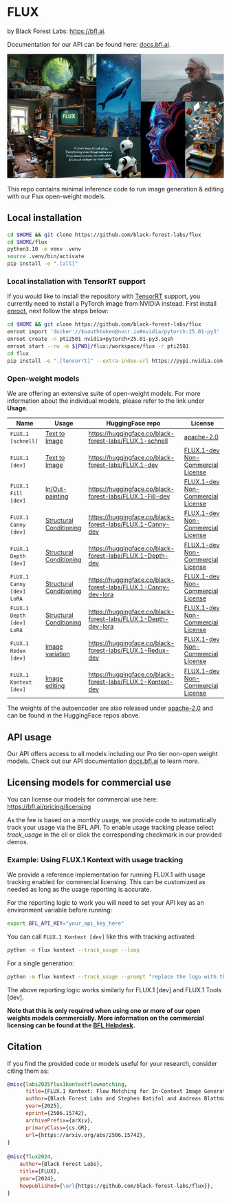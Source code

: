 # FLUX
by Black Forest Labs: https://bfl.ai.

Documentation for our API can be found here: [docs.bfl.ai](https://docs.bfl.ai/).

![grid](assets/grid.jpg)

This repo contains minimal inference code to run image generation & editing with our Flux open-weight models.

## Local installation

```bash
cd $HOME && git clone https://github.com/black-forest-labs/flux
cd $HOME/flux
python3.10 -m venv .venv
source .venv/bin/activate
pip install -e ".[all]"
```

### Local installation with TensorRT support

If you would like to install the repository with [TensorRT](https://github.com/NVIDIA/TensorRT) support, you currently need to install a PyTorch image from NVIDIA instead. First install [enroot](https://github.com/NVIDIA/enroot), next follow the steps below:

```bash
cd $HOME && git clone https://github.com/black-forest-labs/flux
enroot import 'docker://$oauthtoken@nvcr.io#nvidia/pytorch:25.01-py3'
enroot create -n pti2501 nvidia+pytorch+25.01-py3.sqsh
enroot start --rw -m ${PWD}/flux:/workspace/flux -r pti2501
cd flux
pip install -e ".[tensorrt]" --extra-index-url https://pypi.nvidia.com
```

### Open-weight models

We are offering an extensive suite of open-weight models. For more information about the individual models, please refer to the link under **Usage**.

| Name                        | Usage                                                      | HuggingFace repo                                               | License                                                               |
| --------------------------- | ---------------------------------------------------------- | -------------------------------------------------------------- | --------------------------------------------------------------------- |
| `FLUX.1 [schnell]`          | [Text to Image](docs/text-to-image.md)                     | https://huggingface.co/black-forest-labs/FLUX.1-schnell        | [apache-2.0](model_licenses/LICENSE-FLUX1-schnell)                    |
| `FLUX.1 [dev]`              | [Text to Image](docs/text-to-image.md)                     | https://huggingface.co/black-forest-labs/FLUX.1-dev            | [FLUX.1-dev Non-Commercial License](model_licenses/LICENSE-FLUX1-dev) |
| `FLUX.1 Fill [dev]`         | [In/Out-painting](docs/fill.md)                            | https://huggingface.co/black-forest-labs/FLUX.1-Fill-dev       | [FLUX.1-dev Non-Commercial License](model_licenses/LICENSE-FLUX1-dev) |
| `FLUX.1 Canny [dev]`        | [Structural Conditioning](docs/structural-conditioning.md) | https://huggingface.co/black-forest-labs/FLUX.1-Canny-dev      | [FLUX.1-dev Non-Commercial License](model_licenses/LICENSE-FLUX1-dev) |
| `FLUX.1 Depth [dev]`        | [Structural Conditioning](docs/structural-conditioning.md) | https://huggingface.co/black-forest-labs/FLUX.1-Depth-dev      | [FLUX.1-dev Non-Commercial License](model_licenses/LICENSE-FLUX1-dev) |
| `FLUX.1 Canny [dev] LoRA`   | [Structural Conditioning](docs/structural-conditioning.md) | https://huggingface.co/black-forest-labs/FLUX.1-Canny-dev-lora | [FLUX.1-dev Non-Commercial License](model_licenses/LICENSE-FLUX1-dev) |
| `FLUX.1 Depth [dev] LoRA`   | [Structural Conditioning](docs/structural-conditioning.md) | https://huggingface.co/black-forest-labs/FLUX.1-Depth-dev-lora | [FLUX.1-dev Non-Commercial License](model_licenses/LICENSE-FLUX1-dev) |
| `FLUX.1 Redux [dev]`        | [Image variation](docs/image-variation.md)                 | https://huggingface.co/black-forest-labs/FLUX.1-Redux-dev      | [FLUX.1-dev Non-Commercial License](model_licenses/LICENSE-FLUX1-dev) |
| `FLUX.1 Kontext [dev]`      | [Image editing](docs/image-editing.md)                     | https://huggingface.co/black-forest-labs/FLUX.1-Kontext-dev    | [FLUX.1-dev Non-Commercial License](model_licenses/LICENSE-FLUX1-dev) |

The weights of the autoencoder are also released under [apache-2.0](https://huggingface.co/datasets/choosealicense/licenses/blob/main/markdown/apache-2.0.md) and can be found in the HuggingFace repos above.

## API usage

Our API offers access to all models including our Pro tier non-open weight models. Check out our API documentation [docs.bfl.ai](https://docs.bfl.ai/) to learn more.

## Licensing models for commercial use

You can license our models for commercial use here: https://bfl.ai/pricing/licensing

As the fee is based on a monthly usage, we provide code to automatically track your usage via the BFL API. To enable usage tracking please select *track_usage* in the cli or click the corresponding checkmark in our provided demos.

### Example: Using FLUX.1 Kontext with usage tracking

We provide a reference implementation for running FLUX.1 with usage tracking enabled for commercial licensing.
This can be customized as needed as long as the usage reporting is accurate.

For the reporting logic to work you will need to set your API key as an environment variable before running:
```bash
export BFL_API_KEY="your_api_key_here"
```

You can call `FLUX.1 Kontext [dev]` like this with tracking activated:

```bash
python -m flux kontext --track_usage --loop
```

For a single generation:

```bash
python -m flux kontext --track_usage --prompt "replace the logo with the text 'Black Forest Labs'"
```

The above reporting logic works similarly for FLUX.1 [dev] and FLUX.1 Tools [dev].

**Note that this is only required when using one or more of our open weights models commercially. More information on the commercial licensing can be found at the [BFL Helpdesk](https://help.bfl.ai/collections/6939000511-licensing).**


## Citation

If you find the provided code or models useful for your research, consider citing them as:

```bib
@misc{labs2025flux1kontextflowmatching,
      title={FLUX.1 Kontext: Flow Matching for In-Context Image Generation and Editing in Latent Space},
      author={Black Forest Labs and Stephen Batifol and Andreas Blattmann and Frederic Boesel and Saksham Consul and Cyril Diagne and Tim Dockhorn and Jack English and Zion English and Patrick Esser and Sumith Kulal and Kyle Lacey and Yam Levi and Cheng Li and Dominik Lorenz and Jonas Müller and Dustin Podell and Robin Rombach and Harry Saini and Axel Sauer and Luke Smith},
      year={2025},
      eprint={2506.15742},
      archivePrefix={arXiv},
      primaryClass={cs.GR},
      url={https://arxiv.org/abs/2506.15742},
}

@misc{flux2024,
    author={Black Forest Labs},
    title={FLUX},
    year={2024},
    howpublished={\url{https://github.com/black-forest-labs/flux}},
}
```
